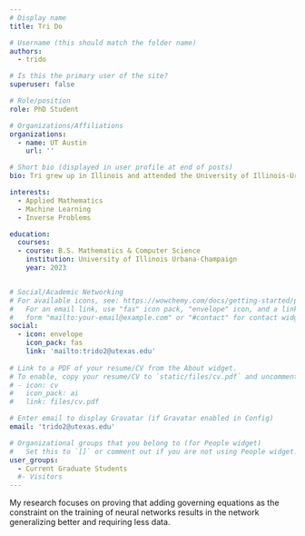 ```yaml
---
# Display name
title: Tri Do

# Username (this should match the folder name)
authors:
  - trido

# Is this the primary user of the site?
superuser: false

# Role/position
role: PhD Student

# Organizations/Affiliations
organizations:
  - name: UT Austin
    url: ''

# Short bio (displayed in user profile at end of posts)
bio: Tri grew up in Illinois and attended the University of Illinois-Urbana Champaign, where he studied mathematics and computer science. He started the CSEM PhD program in Fall 2023. 

interests:
  - Applied Mathematics
  - Machine Learning
  - Inverse Problems

education:
  courses:
  - course: B.S. Mathematics & Computer Science
    institution: University of Illinois Urbana-Champaign
    year: 2023


# Social/Academic Networking
# For available icons, see: https://wowchemy.com/docs/getting-started/page-builder/#icons
#   For an email link, use "fas" icon pack, "envelope" icon, and a link in the
#   form "mailto:your-email@example.com" or "#contact" for contact widget.
social:
  - icon: envelope
    icon_pack: fas
    link: 'mailto:trido2@utexas.edu'
  
# Link to a PDF of your resume/CV from the About widget.
# To enable, copy your resume/CV to `static/files/cv.pdf` and uncomment the lines below.
# - icon: cv
#   icon_pack: ai
#   link: files/cv.pdf

# Enter email to display Gravatar (if Gravatar enabled in Config)
email: 'trido2@utexas.edu'

# Organizational groups that you belong to (for People widget)
#   Set this to `[]` or comment out if you are not using People widget.
user_groups:
  - Current Graduate Students
  #- Visitors
---
```


My research focuses on proving that adding governing equations as the constraint on the training of neural networks results in the network generalizing better and requiring less data.